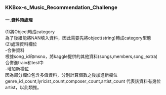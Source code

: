 ### KKBox-s_Music_Recommendation_Challenge
#### 一.資料預處理</br>
 (1)將Object轉成category</br>
    為了後續能將NAN填入資料，因此需要先將object(string)轉成category型態</br>
 (2)處理資料欄位</br>
    -合併資料</br>
     根據song_id和msno，將kaggle提供的其他資料(songs,members,song_extra)合併進train和test中</br>
    -增加新欄位</br>
    因為部分欄位包含多值資料，分別計算個數之後加進新欄位genre_id_count,lyricist_count,composer_count,artist_count
    代表該資料有幾位artist，以此類推。

